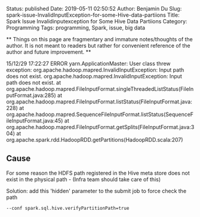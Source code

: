 Status: published
Date: 2019-05-11 02:50:52
Author: Benjamin Du
Slug: spark-issue-InvalidInputException-for-some-Hive-data-partiions
Title: Spark Issue Invalidinputexception for Some Hive Data Partiions
Category: Programming
Tags: programming, Spark, issue, big data

**
Things on this page are fragmentary and immature notes/thoughts of the author.
It is not meant to readers but rather for convenient reference of the author and future improvement.
**

15/12/29 17:22:27 ERROR yarn.ApplicationMaster: User class threw exception: org.apache.hadoop.mapred.InvalidInputException: Input path does not exist.
org.apache.hadoop.mapred.InvalidInputException: Input path does not exist.
at org.apache.hadoop.mapred.FileInputFormat.singleThreadedListStatus(FileInputFormat.java:285)
at org.apache.hadoop.mapred.FileInputFormat.listStatus(FileInputFormat.java:228)
at org.apache.hadoop.mapred.SequenceFileInputFormat.listStatus(SequenceFileInputFormat.java:45)
at org.apache.hadoop.mapred.FileInputFormat.getSplits(FileInputFormat.java:304)
at org.apache.spark.rdd.HadoopRDD.getPartitions(HadoopRDD.scala:207)

 

## Cause

For some reason the HDFS path registered in the Hive meta store 
does not exist in the physical path - (Infra team should take care of this)

Solution: add this 'hidden' parameter to the submit job to force check the path

    --conf spark.sql.hive.verifyPartitionPath=true
